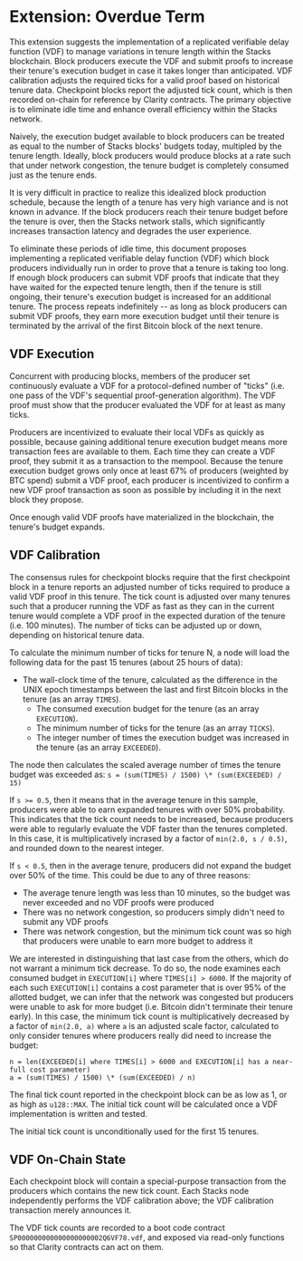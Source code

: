 # Extension: Overdue Term

This extension suggests the implementation of a replicated verifiable delay function (VDF) to manage variations in tenure length within the Stacks blockchain. Block producers execute the VDF and submit proofs to increase their tenure's execution budget in case it takes longer than anticipated. VDF calibration adjusts the required ticks for a valid proof based on historical tenure data. Checkpoint blocks report the adjusted tick count, which is then recorded on-chain for reference by Clarity contracts. The primary objective is to eliminate idle time and enhance overall efficiency within the Stacks network.

Naively, the execution budget available to block producers can be treated as equal to the number of Stacks blocks' budgets today, multipled by the tenure length. Ideally, block producers would produce blocks at a rate such that under network congestion, the tenure budget is completely consumed just as the tenure ends.

It is very difficult in practice to realize this idealized block production schedule, because the length of a tenure has very high variance and is not known in advance. If the block producers reach their tenure budget before the tenure is over, then the Stacks network stalls, which significantly increases transaction latency and degrades the user experience.

To eliminate these periods of idle time, this document proposes implementing a replicated verifiable delay function (VDF) which block producers individually run in order to prove that a tenure is taking too long. If enough block producers can submit VDF proofs that indicate that they have waited for the expected tenure length, then if the tenure is still ongoing, their tenure's execution budget is increased for an additional tenure. The process repeats indefinitely -- as long as block producers can submit VDF proofs, they earn more execution budget until their tenure is terminated by the arrival of the first Bitcoin block of the next tenure.

## VDF Execution

Concurrent with producing blocks, members of the producer set continuously evaluate a VDF for a protocol-defined number of "ticks" (i.e. one pass of the VDF's sequential proof-generation algorithm). The VDF proof must show that the producer evaluated the VDF for at least as many ticks.

Producers are incentivized to evaluate their local VDFs as quickly as possible, because gaining additional tenure execution budget means more transaction fees are available to them. Each time they can create a VDF proof, they submit it as a transaction to the mempool. Because the tenure execution budget grows only once at least 67% of producers (weighted by BTC spend) submit a VDF proof, each producer is incentivized to confirm a new VDF proof transaction as soon as possible by including it in the next block they propose.

Once enough valid VDF proofs have materialized in the blockchain, the tenure's budget expands.

## VDF Calibration

The consensus rules for checkpoint blocks require that the first checkpoint block in a tenure reports an adjusted number of ticks required to produce a valid VDF proof in this tenure. The tick count is adjusted over many tenures such that a producer running the VDF as fast as they can in the current tenure would complete a VDF proof in the expected duration of the tenure (i.e. 100 minutes). The number of ticks can be adjusted up or down, depending on historical tenure data.

To calculate the minimum number of ticks for tenure N, a node will load the following data for the past 15 tenures (about 25 hours of data):

- The wall-clock time of the tenure, calculated as the difference in the UNIX epoch timestamps between the last and first Bitcoin blocks in the tenure (as an array `TIMES`).
  - The consumed execution budget for the tenure (as an array `EXECUTION`).
  - The minimum number of ticks for the tenure (as an array `TICKS`).
  - The integer number of times the execution budget was increased in the tenure (as an array `EXCEEDED`).

The node then calculates the scaled average number of times the tenure budget was exceeded as: `s = (sum(TIMES) / 1500) \* (sum(EXCEEDED) / 15)`

If `s >= 0.5`, then it means that in the average tenure in this sample, producers were able to earn expanded tenures with over 50% probability. This indicates that the tick count needs to be increased, because producers were able to regularly evaluate the VDF faster than the tenures completed. In this case, it is multiplicatively incrased by a factor of `min(2.0, s / 0.5)`, and rounded down to the nearest integer.

If `s < 0.5`, then in the average tenure, producers did not expand the budget over 50% of the time. This could be due to any of three reasons:

- The average tenure length was less than 10 minutes, so the budget was never exceeded and no VDF proofs were produced
- There was no network congestion, so producers simply didn't need to submit any VDF proofs
- There was network congestion, but the minimum tick count was so high that producers were unable to earn more budget to address it

We are interested in distinguishing that last case from the others, which do not warrant a minimum tick decrease. To do so, the node examines each consumed budget in `EXECUTION[i]` where `TIMES[i] > 6000`. If the majority of each such `EXECUTION[i]` contains a cost parameter that is over 95% of the allotted budget, we can infer that the network was congested but producers were unable to ask for more budget (i.e. Bitcoin didn't terminate their tenure early). In this case, the minimum tick count is multiplicatively decreased by a factor of `min(2.0, a)` where `a` is an adjusted scale factor, calculated to only consider tenures where producers really did need to increase the budget:

```
n = len(EXCEEDED[i] where TIMES[i] > 6000 and EXECUTION[i] has a near-full cost parameter)
a = (sum(TIMES) / 1500) \* (sum(EXCEEDED) / n)
```

The final tick count reported in the checkpoint block can be as low as 1, or as high as `u128::MAX`. The initial tick count will be calculated once a VDF implementation is written and tested.

The initial tick count is unconditionally used for the first 15 tenures.

## VDF On-Chain State

Each checkpoint block will contain a special-purpose transaction from the producers which contains the new tick count. Each Stacks node independently performs the VDF calibration above; the VDF calibration transaction merely announces it.

The VDF tick counts are recorded to a boot code contract `SP000000000000000000002Q6VF78.vdf`, and exposed via read-only functions so that Clarity contracts can act on them.
